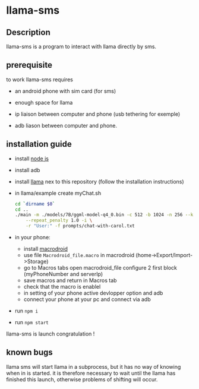 # llama-sms

## Description

llama-sms is a program to interact with llama directly by sms.

## prerequisite

to work llama-sms requires

-   an android phone with sim card (for sms)

-   enough space for llama

-   ip liaison between computer and phone (usb tethering for exemple)

-   adb liason between computer and phone.

## installation guide

-   install [node js](https://nodejs.org/en)

-   install adb

-   install [llama](https://github.com/ggerganov/llama.cpp) nex to this repository (follow the installation instructions)

-   in llama/example create myChat.sh

    ```bash
    cd `dirname $0`
    cd ..
    ./main -m ./models/7B/ggml-model-q4_0.bin -c 512 -b 1024 -n 256 --keep 48 \
        --repeat_penalty 1.0 -i \
        -r "User:" -f prompts/chat-with-carol.txt
    ```

-   in your phone:

    -   install [macrodroid](https://www.macrodroid.com/)
    -   use file `Macrodroid_file.macro` in macrodroid (home->Export/Import->Storage)
    -   go to Macros tabs open macrodroid_file configure 2 first block (myPhoneNumber and serverIp)
    -   save macros and return in Macros tab
    -   check that the macro is enablel
    -   in setting of your phone active devlopper option and adb
    -   connect your phone at your pc and connect via adb

-   run `npm i`

-   run `npm start`

llama-sms is launch congratulation !

## known bugs

llama sms will start llama in a subprocess, but it has no way of knowing when in is started. it is therefore necessary to wait until the llama has finished this launch, otherwise problems of shifting will occur.
